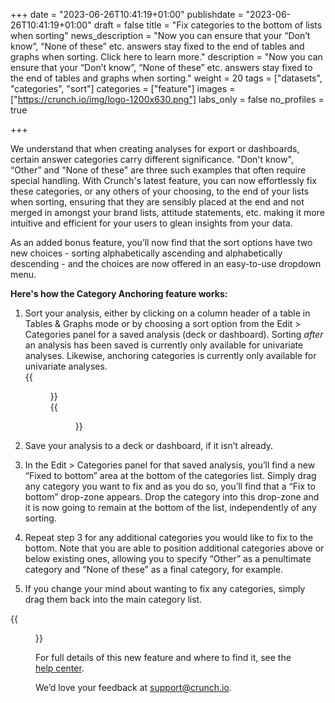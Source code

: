 +++
date = "2023-06-26T10:41:19+01:00"
publishdate = "2023-06-26T10:41:19+01:00"
draft = false
title = "Fix categories to the bottom of lists when sorting"
news_description = "Now you can ensure that your “Don’t know”, “None of these” etc. answers stay fixed to the end of tables and graphs when sorting. Click here to learn more."
description = "Now you can ensure that your “Don’t know”, “None of these” etc. answers stay fixed to the end of tables and graphs when sorting."
weight = 20
tags = ["datasets", "categories", "sort"]
categories = ["feature"]
images = ["https://crunch.io/img/logo-1200x630.png"]
labs_only = false
no_profiles = true

+++

We understand that when creating analyses for export or dashboards, certain answer categories carry different significance. "Don't know", “Other” and "None of these" are three such examples that often require special handling. With Crunch's latest feature, you can now effortlessly fix these categories, or any others of your choosing, to the end of your lists when sorting, ensuring that they are sensibly placed at the end and not merged in amongst your brand lists, attitude statements, etc. making it more intuitive and efficient for your users to glean insights from your data.

As an added bonus feature, you’ll now find that the sort options have two new choices - sorting alphabetically ascending and alphabetically descending - and the choices are now offered in an easy-to-use dropdown menu.

**Here's how the Category Anchoring feature works:**

1. Sort your analysis, either by clicking on a column header of a table in Tables & Graphs mode or by choosing a sort option from the Edit > Categories panel for a saved analysis (deck or dashboard). Sorting *after* an analysis has been saved is currently only available for univariate analyses. Likewise, anchoring categories is currently only available for univariate analyses. <br> {{<figure src="https://player-crunch-io.s3.amazonaws.com/help-crunch-io/screenshots/sorting-tables-graphs-may-2023-05.png" class="img-fluid ">}} <br> {{<figure src="https://player-crunch-io.s3.amazonaws.com/help-crunch-io/screenshots/sorting-tables-graphs-may-2023-03.png" class="img-fluid ">}}

2. Save your analysis to a deck or dashboard, if it isn’t already.
3. In the Edit > Categories panel for that saved analysis, you’ll find a new “Fixed to bottom” area at the bottom of the categories list. Simply drag any category you want to fix and as you do so, you’ll find that a “Fix to bottom” drop-zone appears. Drop the category into this drop-zone and it is now going to remain at the bottom of the list, independently of any sorting.
4. Repeat step 3 for any additional categories you would like to fix to the bottom. Note that you are able to position additional categories above or below existing ones, allowing you to specify “Other” as a penultimate category and “None of these” as a final category, for example.
5. If you change your mind about wanting to fix any categories, simply drag them back into the main category list.

{{<figure src="https://player-crunch-io.s3.amazonaws.com/help-crunch-io/screenshots/sorting-tables-graphs-may-2023-04.gif" class="img-fluid ">}}

For full details of this new feature and where to find it, see the [help center](https://help.crunch.io/hc/en-us/articles/360039306152-Tables-and-charts-with-drag-and-drop#Sorting-Tables-and-Graphs).

We’d love your feedback at [support@crunch.io](mailto:support@crunch.io).
